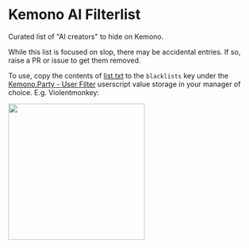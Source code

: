 # Kemono AI Filterlist

Curated list of "AI creators" to hide on Kemono.

While this list is focused on slop, there may be accidental entries. If so, raise a PR or issue to get them removed.

To use, copy the contents of [list.txt](https://github.com/komoreshi/kemono-filterlist/blob/main/list.txt) to the `blacklists` key under the [Kemono.Party - User Filter](https://sleazyfork.org/en/scripts/471723-kemono-party-user-filter/code) userscript value storage in your manager of choice. E.g. Violentmonkey:

<img src="https://files.catbox.moe/kn2xb6.jpg" width="275">
